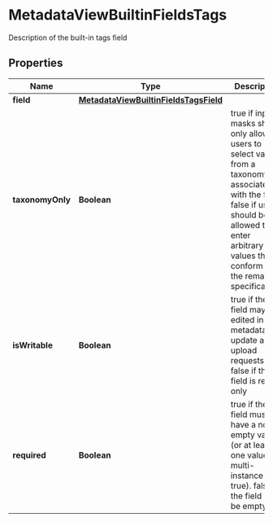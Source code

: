 

# MetadataViewBuiltinFieldsTags

Description of the built-in tags field

## Properties

| Name | Type | Description | Notes |
|------------ | ------------- | ------------- | -------------|
|**field** | [**MetadataViewBuiltinFieldsTagsField**](MetadataViewBuiltinFieldsTagsField.md) |  |  [optional] |
|**taxonomyOnly** | **Boolean** | true if input masks should only allow users to select values from a taxonomy associated with the field. false if users should be allowed to enter arbitrary values that conform with the remaining specifications  |  [optional] |
|**isWritable** | **Boolean** | true if the field may be edited in metadata update and upload requests. false if the field is read-only |  [optional] |
|**required** | **Boolean** | true if the field must have a non-empty value (or at least one value if multi-instance is true). false if the field may be empty  |  [optional] |



